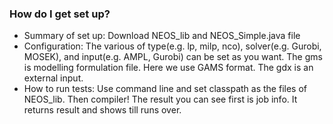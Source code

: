 ### How do I get set up? ###

* Summary of set up:
Download NEOS_lib and NEOS_Simple.java file
* Configuration: 
The various of type(e.g. lp, milp, nco), solver(e.g. Gurobi, MOSEK), and input(e.g. AMPL, Gurobi) can be set as you want. 
The gms is modelling formulation file. Here we use GAMS format. The gdx is an external input. 
* How to run tests:
Use command line and set classpath as the files of NEOS_lib. Then compiler!
The result you can see first is job info. It returns result and shows till runs over.


